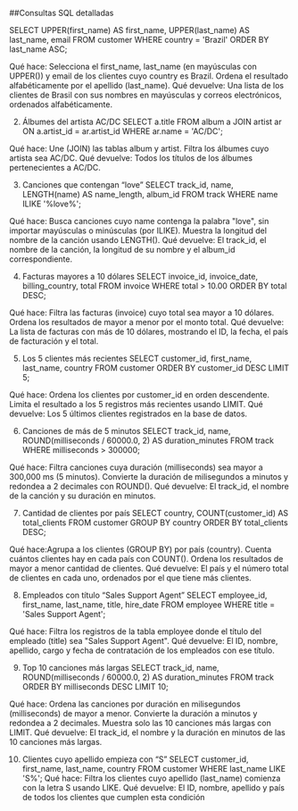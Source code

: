 ##Consultas SQL detalladas 

SELECT UPPER(first_name) AS first_name,
       UPPER(last_name)  AS last_name,
       email
FROM customer
WHERE country = 'Brazil'
ORDER BY last_name ASC;

Qué hace: Selecciona el first_name, last_name (en mayúsculas con UPPER()) y email de los clientes cuyo country es Brazil.
Ordena el resultado alfabéticamente por el apellido (last_name).
Qué devuelve: Una lista de los clientes de Brasil con sus nombres en mayúsculas y correos electrónicos, ordenados alfabéticamente.

2. Álbumes del artista AC/DC
SELECT a.title
FROM album a
JOIN artist ar ON a.artist_id = ar.artist_id
WHERE ar.name = 'AC/DC';

Qué hace: Une (JOIN) las tablas album y artist.
Filtra los álbumes cuyo artista sea AC/DC.
Qué devuelve: Todos los títulos de los álbumes pertenecientes a AC/DC.

3. Canciones que contengan “love”
SELECT track_id,
       name,
       LENGTH(name) AS name_length,
       album_id
FROM track
WHERE name ILIKE '%love%';

Qué hace: Busca canciones cuyo name contenga la palabra "love", sin importar mayúsculas o minúsculas (por ILIKE).
Muestra la longitud del nombre de la canción usando LENGTH().
Qué devuelve: El track_id, el nombre de la canción, la longitud de su nombre y el album_id correspondiente.

4. Facturas mayores a 10 dólares
SELECT invoice_id,
       invoice_date,
       billing_country,
       total
FROM invoice
WHERE total > 10.00
ORDER BY total DESC;

Qué hace: Filtra las facturas (invoice) cuyo total sea mayor a 10 dólares.
Ordena los resultados de mayor a menor por el monto total.
Qué devuelve: La lista de facturas con más de 10 dólares, mostrando el ID, la fecha, el país de facturación y el total.

5. Los 5 clientes más recientes
SELECT customer_id,
       first_name,
       last_name,
       country
FROM customer
ORDER BY customer_id DESC
LIMIT 5;

Qué hace: Ordena los clientes por customer_id en orden descendente.
Limita el resultado a los 5 registros más recientes usando LIMIT.
Qué devuelve: Los 5 últimos clientes registrados en la base de datos.

6. Canciones de más de 5 minutos
SELECT track_id,
       name,
       ROUND(milliseconds / 60000.0, 2) AS duration_minutes
FROM track
WHERE milliseconds > 300000;

Qué hace: Filtra canciones cuya duración (milliseconds) sea mayor a 300,000 ms (5 minutos).
Convierte la duración de milisegundos a minutos y redondea a 2 decimales con ROUND().
Qué devuelve: El track_id, el nombre de la canción y su duración en minutos.

7. Cantidad de clientes por país
SELECT country,
       COUNT(customer_id) AS total_clients
FROM customer
GROUP BY country
ORDER BY total_clients DESC;

Qué hace:Agrupa a los clientes (GROUP BY) por país (country).
Cuenta cuántos clientes hay en cada país con COUNT().
Ordena los resultados de mayor a menor cantidad de clientes.
Qué devuelve: El país y el número total de clientes en cada uno, ordenados por el que tiene más clientes.

8. Empleados con título “Sales Support Agent”
SELECT employee_id,
       first_name,
       last_name,
       title,
       hire_date
FROM employee
WHERE title = 'Sales Support Agent';

Qué hace: Filtra los registros de la tabla employee donde el título del empleado (title) sea "Sales Support Agent".
Qué devuelve: El ID, nombre, apellido, cargo y fecha de contratación de los empleados con ese título.

9. Top 10 canciones más largas
SELECT track_id,
       name,
       ROUND(milliseconds / 60000.0, 2) AS duration_minutes
FROM track
ORDER BY milliseconds DESC
LIMIT 10;

Qué hace: Ordena las canciones por duración en milisegundos (milliseconds) de mayor a menor.
Convierte la duración a minutos y redondea a 2 decimales.
Muestra solo las 10 canciones más largas con LIMIT.
Qué devuelve: El track_id, el nombre y la duración en minutos de las 10 canciones más largas.

10. Clientes cuyo apellido empieza con “S”
SELECT customer_id,
       first_name,
       last_name,
       country
FROM customer
WHERE last_name LIKE 'S%';
Qué hace: Filtra los clientes cuyo apellido (last_name) comienza con la letra S usando LIKE.
Qué devuelve: El ID, nombre, apellido y país de todos los clientes que cumplen esta condición